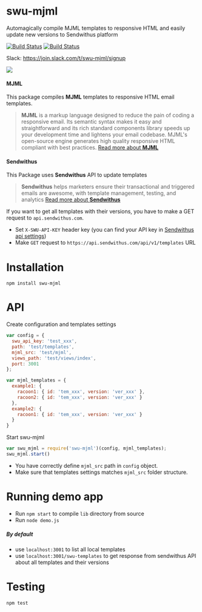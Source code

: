 # swu-mjml
Automagically compile MJML templates to responsive HTML and easily update new versions to Sendwithus platform

[![Build Status](https://travis-ci.org/matass/swu-mjml.svg?branch=testing-builder)](https://travis-ci.org/matass/swu-mjml)
[![Build Status](https://scrutinizer-ci.com/g/matass/swu-mjml/badges/build.png?b=master)](https://scrutinizer-ci.com/g/matass/swu-mjml/build-status/master)

Slack: https://join.slack.com/t/swu-mjml/signup

![](https://image.ibb.co/fq0syk/Screen_Shot_2017_09_21_at_4_41_01_PM.png)

#### MJML
This package compiles <b>MJML</b> templates to responsive HTML email templates.
> <b>MJML</b> is a markup language designed to reduce the pain of coding a responsive email. Its semantic syntax makes it easy and straightforward and its rich standard components library speeds up your development time and lightens your email codebase. MJML's open-source engine generates high quality responsive HTML compliant with best practices.
[Read more about <b>MJML</b>](https://mjml.io/)

#### Sendwithus
This Package uses <b>Sendwithus</b> API to update templates
> <b>Sendwithus</b> helps marketers ensure their transactional and triggered emails are awesome, with template management, testing, and analytics
[Read more about <b>Sendwithus</b>](sendwithus.com)

If you want to get all templates with their versions, you have to make a GET request to `api.sendwithus.com`.
* Set `X-SWU-API-KEY` header key (you can find your API key in [Sendwithus api settings](https://app.sendwithus.com/#/api_settings))
* Make `GET` request to `https://api.sendwithus.com/api/v1/templates` URL

# Installation

`npm install swu-mjml`

# API

Create configuration and templates settings
```javascript
var config = {
  swu_api_key: 'test_xxx',
  path: 'test/templates',
  mjml_src: 'test/mjml',
  views_path: 'test/views/index',
  port: 3001
};

var mjml_templates = {
  example1: {
    racoon1: { id: 'tem_xxx', version: 'ver_xxx' },
    racoon2: { id: 'tem_xxx', version: 'ver_xxx' }
  },
  example2: {
    racoon1: { id: 'tem_xxx', version: 'ver_xxx' }
  }
}
```

Start swu-mjml
```javascript
var swu_mjml = require('swu-mjml')(config, mjml_templates);
swu_mjml.start()
```

* You have correctly define `mjml_src` path in `config` object.
* Make sure that templates settings matches `mjml_src` folder structure.

# Running demo app
- Run `npm start` to compile `lib` directory from source
- Run `node demo.js`

##### By default
- use `localhost:3001` to list all local templates
- use `localhost:3001/swu-templates` to get response from sendwithus API about all templates and their versions

# Testing
`npm test`
